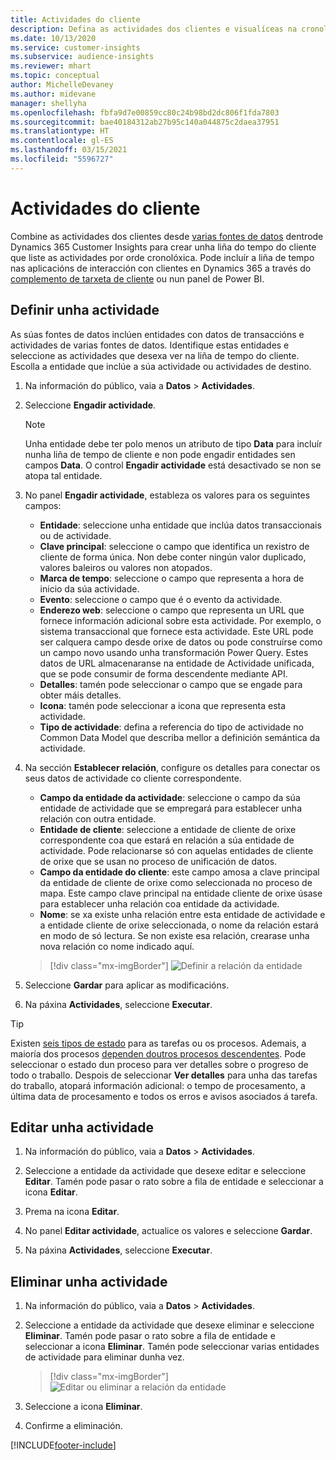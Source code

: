 ```yaml
---
title: Actividades do cliente
description: Defina as actividades dos clientes e visualíceas na cronoloxía do cliente.
ms.date: 10/13/2020
ms.service: customer-insights
ms.subservice: audience-insights
ms.reviewer: mhart
ms.topic: conceptual
author: MichelleDevaney
ms.author: midevane
manager: shellyha
ms.openlocfilehash: fbfa9d7e00859cc80c24b98bd2dc806f1fda7803
ms.sourcegitcommit: bae40184312ab27b95c140a044875c2daea37951
ms.translationtype: HT
ms.contentlocale: gl-ES
ms.lasthandoff: 03/15/2021
ms.locfileid: "5596727"
---
```

# <a name="customer-activities"></a>Actividades do cliente

Combine as actividades dos clientes desde [varias fontes de datos](data-sources.md) dentrode Dynamics 365 Customer Insights para crear unha liña do tempo do cliente que liste as actividades por orde cronolóxica. Pode incluír a liña de tempo nas aplicacións de interacción con clientes en Dynamics 365 a través do [complemento de tarxeta de cliente](customer-card-add-in.md) ou nun panel de Power BI.

## <a name="define-an-activity"></a>Definir unha actividade

As súas fontes de datos inclúen entidades con datos de transaccións e actividades de varias fontes de datos. Identifique estas entidades e seleccione as actividades que desexa ver na liña de tempo do cliente. Escolla a entidade que inclúe a súa actividade ou actividades de destino.

1. Na información do público, vaia a **Datos** > **Actividades**.

1. Seleccione **Engadir actividade**.

   > [!NOTE]
   > Unha entidade debe ter polo menos un atributo de tipo **Data** para incluír nunha liña de tempo de cliente e non pode engadir entidades sen campos **Data**. O control **Engadir actividade** está desactivado se non se atopa tal entidade.

1. No panel **Engadir actividade**, estableza os valores para os seguintes campos:

   - **Entidade**: seleccione unha entidade que inclúa datos transaccionais ou de actividade.
   - **Clave principal**: seleccione o campo que identifica un rexistro de cliente de forma única. Non debe conter ningún valor duplicado, valores baleiros ou valores non atopados.
   - **Marca de tempo**: seleccione o campo que representa a hora de inicio da súa actividade.
   - **Evento**: seleccione o campo que é o evento da actividade.
   - **Enderezo web**: seleccione o campo que representa un URL que fornece información adicional sobre esta actividade. Por exemplo, o sistema transaccional que fornece esta actividade. Este URL pode ser calquera campo desde orixe de datos ou pode construírse como un campo novo usando unha transformación Power Query. Estes datos de URL almacenaranse na entidade de Actividade unificada, que se pode consumir de forma descendente mediante API.
   - **Detalles**: tamén pode seleccionar o campo que se engade para obter máis detalles.
   - **Icona**: tamén pode seleccionar a icona que representa esta actividade.
   - **Tipo de actividade**: defina a referencia do tipo de actividade no Common Data Model que describa mellor a definición semántica da actividade.

1. Na sección **Establecer relación**, configure os detalles para conectar os seus datos de actividade co cliente correspondente.

    - **Campo da entidade da actividade**: seleccione o campo da súa entidade de actividade que se empregará para establecer unha relación con outra entidade.
    - **Entidade de cliente**: seleccione a entidade de cliente de orixe correspondente coa que estará en relación a súa entidade de actividade. Pode relacionarse só con aquelas entidades de cliente de orixe que se usan no proceso de unificación de datos.
    - **Campo da entidade do cliente**: este campo amosa a clave principal da entidade de cliente de orixe como seleccionada no proceso de mapa. Este campo clave principal na entidade cliente de orixe úsase para establecer unha relación coa entidade da actividade.
    - **Nome**: se xa existe unha relación entre esta entidade de actividade e a entidade cliente de orixe seleccionada, o nome da relación estará en modo de só lectura. Se non existe esa relación, crearase unha nova relación co nome indicado aquí.
   
   > [!div class="mx-imgBorder"]
   > ![Definir a relación da entidade](media/activities-entities-define.png "Definir a relación da entidade")

1. Seleccione **Gardar** para aplicar as modificacións.

1. Na páxina **Actividades**, seleccione **Executar**.

> [!TIP]
> Existen [seis tipos de estado](system.md#status-types) para as tarefas ou os procesos. Ademais, a maioría dos procesos [dependen doutros procesos descendentes](system.md#refresh-policies). Pode seleccionar o estado dun proceso para ver detalles sobre o progreso de todo o traballo. Despois de seleccionar **Ver detalles** para unha das tarefas do traballo, atopará información adicional: o tempo de procesamento, a última data de procesamento e todos os erros e avisos asociados á tarefa.

## <a name="edit-an-activity"></a>Editar unha actividade

1. Na información do público, vaia a **Datos** > **Actividades**.

2. Seleccione a entidade da actividade que desexe editar e seleccione **Editar**. Tamén pode pasar o rato sobre a fila de entidade e seleccionar a icona **Editar**.

3. Prema na icona **Editar**.

4. No panel **Editar actividade**, actualice os valores e seleccione **Gardar**.

5. Na páxina **Actividades**, seleccione **Executar**.

## <a name="delete-an-activity"></a>Eliminar unha actividade

1. Na información do público, vaia a **Datos** > **Actividades**.

2. Seleccione a entidade da actividade que desexe eliminar e seleccione **Eliminar**. Tamén pode pasar o rato sobre a fila de entidade e seleccionar a icona **Eliminar**. Tamén pode seleccionar varias entidades de actividade para eliminar dunha vez.
   > [!div class="mx-imgBorder"]
   > ![Editar ou eliminar a relación da entidade](media/activities-entities-edit-delete.png "Editar ou eliminar a relación da entidade")

3. Seleccione a icona **Eliminar**.

4. Confirme a eliminación.


[!INCLUDE[footer-include](../includes/footer-banner.md)]